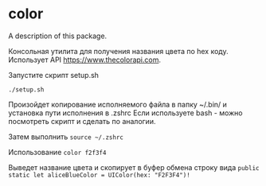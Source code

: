 # color

A description of this package.

Консольная утилита для получения названия цвета по hex коду.
Использует API https://www.thecolorapi.com.

Запустите скрипт setup.sh

`./setup.sh`

Произойдет копирование исполняемого файла в папку ~/.bin/ и установка пути исполнения в .zshrc
Если используете bash - можно посмотреть скрипт и сделать по аналогии. 

Затем выполнить
`source ~/.zshrc`

Использование 
`color f2f3f4`

Выведет название цвета и скопирует в буфер обмена строку вида
`public static let aliceBlueColor = UIColor(hex: "F2F3F4")!`
